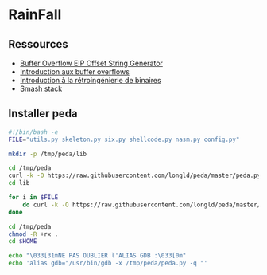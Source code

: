# RainFall

## Ressources

- [Buffer Overflow EIP Offset String Generator](http://projects.jason-rush.com/tools/buffer-overflow-eip-offset-string-generator/)
- [Introduction aux buffer overflows](https://zestedesavoir.com/articles/100/introduction-aux-buffer-overflows/)
- [Introduction à la rétroingénierie de binaires](https://zestedesavoir.com/articles/97/introduction-a-la-retroingenierie-de-binaires/)
- [Smash stack](http://insecure.org/stf/smashstack.html)

## Installer peda

```bash
#!/bin/bash -e
FILE="utils.py skeleton.py six.py shellcode.py nasm.py config.py"

mkdir -p /tmp/peda/lib

cd /tmp/peda
curl -k -O https://raw.githubusercontent.com/longld/peda/master/peda.py
cd lib

for i in $FILE
    do curl -k -O https://raw.githubusercontent.com/longld/peda/master/lib/$i
done

cd /tmp/peda
chmod -R +rx .
cd $HOME

echo "\033[31mNE PAS OUBLIER l'ALIAS GDB :\033[0m"
echo 'alias gdb="/usr/bin/gdb -x /tmp/peda/peda.py -q "'
```



